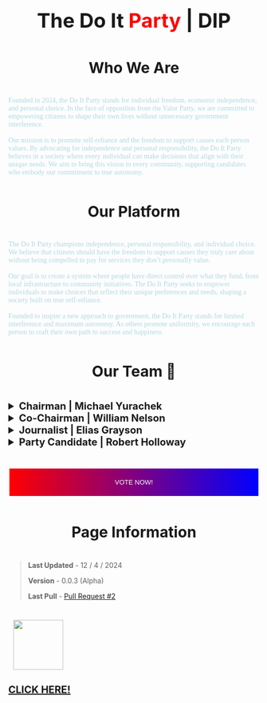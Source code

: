 <h1 style="font-size: 40px; text-align: center; color:">The Do It <span style="color: red;">Party</span> | DIP</h1>

<h3 style="font-size: 30px; text-align: center; padding: 10px 0">Who We Are</h3>

<p style="color: lightblue; font-family: ari;">Founded in 2024, the Do It Party stands for individual freedom, economic independence, and personal choice. In the face of opposition from the Valor Party, we are committed to empowering citizens to shape their own lives without unnecessary government interference. <br><br>Our mission is to promote self-reliance and the freedom to support causes each person values. By advocating for independence and personal responsibility, the Do It Party believes in a society where every individual can make decisions that align with their unique needs. We aim to bring this vision to every community, supporting candidates who embody our commitment to true autonomy.</p>

#

<h3 style="font-size: 30px; text-align: center; padding: 10px 0">Our Platform</h3>

<p style="color: lightblue; font-family: ari;">The Do It Party champions independence, personal responsibility, and individual choice. We believe that citizens should have the freedom to support causes they truly care about without being compelled to pay for services they don’t personally value.<br><br>Our goal is to create a system where people have direct control over what they fund, from local infrastructure to community initiatives. The Do It Party seeks to empower individuals to make choices that reflect their unique preferences and needs, shaping a society built on true self-reliance.<br><br>Founded to inspire a new approach to government, the Do It Party stands for limited interference and maximum autonomy. As others promote uniformity, we encourage each person to craft their own path to success and happiness.</p>

#

<h3 style="font-size: 30px; text-align: center; padding: 10px 0">Our Team 👥</h3>

<details><summary style="font-size: 20px; font-weight: bold;">Chairman | Michael Yurachek</summary>

<ul>
    <li style="font-size: 15px;">Online Coordinator</li>
    <li style="font-size: 15px;">Team Leader</li>
</ul>

</details>

<details><summary style="font-size: 20px; font-weight: bold;">Co-Chairman | William Nelson</summary>

<ul>
    <li style="font-size: 15px;">Merch Designer</li>
    <li style="font-size: 15px;">Team Checker</li>
</ul>

</details>

<details><summary style="font-size: 20px; font-weight: bold;">Journalist | Elias Grayson</summary>

<ul>
    <li style="font-size: 15px;">Advertisement Designer</li>
    <li style="font-size: 15px;">Artist</li>
</ul>

</details>

<details><summary style="font-size: 20px; font-weight: bold;">Party Candidate | Robert Holloway</summary>

<ul>
    <li style="font-size: 15px;">Team Speaker</li>
    <li style="font-size: 15px;">Politician</li>
</ul>

</details>

#

<a href="https://michaelyurachek.github.io/thedoitparty"><button style="background-image: linear-gradient(to right, red, blue); border: 2px solid white; color: white; padding: 20px 40px; width: 100%;">VOTE NOW!</button></a>

#

<h3 style="font-size: 30px; text-align: center; padding: 10px 0">Page Information</h3>

> **Last Updated** - 12 / 4 / 2024
> 
> **Version** - 0.0.3 (Alpha)
>
> **Last Pull** - [Pull Request #2](https://github.com/michaelyurachek/thedoitparty/pull/2)

#

<a href="https://www.instagram.com/thedoitparty/"><img src="https://upload.wikimedia.org/wikipedia/commons/thumb/a/a5/Instagram_icon.png/1200px-Instagram_icon.png" style="width: 100px; height: auto; padding: 0 10px;"> <h3 style="text-decoration: underline; font-size: 20px;">CLICK HERE!</h3></a>